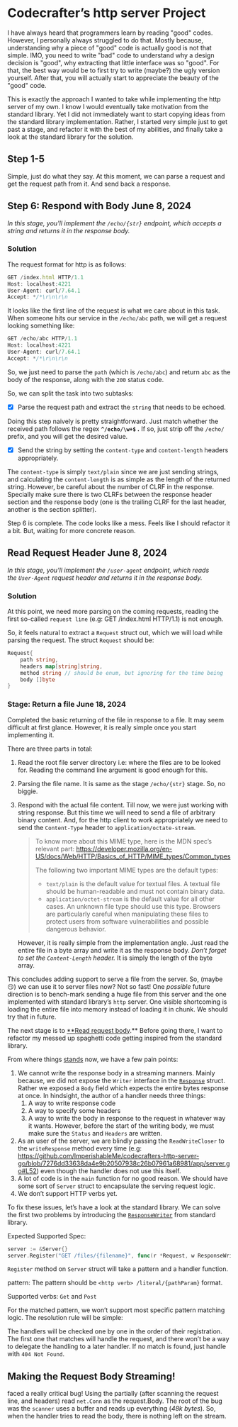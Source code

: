 # Codecrafter’s http server Project

I have always heard that programmers learn by reading "good" codes. However, I personally always
struggled to do that. Mostly because, understanding why a piece of "good" code is actually good is
not that simple. IMO, you need to write "bad" code to understand why a design decision is "good", why
extracting that little interface was so "good". For that, the best way would be to first try to write
(maybe?) the ugly version yourself. After that, you will actually start to appreciate the beauty of the
"good" code. 

This is exactly the approach I wanted to take while implementing the http server of my own. I know I would
eventually take motivation from the standard library. Yet I did not immediately want to start copying ideas
from the standard library implementation. Rather, I started very simple just to get past a stage, and refactor
it with the best of my abilities, and finally take a look at the standard library for the solution.


## Step 1-5

Simple, just do what they say. At this moment, we can parse a request and get the request path from it. And send back a response.

## Step 6: Respond with Body June 8, 2024

*In this stage, you'll implement the `/echo/{str}` endpoint, which accepts a string and returns it in the response body.*

### Solution

The request format for http is as follows:

```js
GET /index.html HTTP/1.1
Host: localhost:4221
User-Agent: curl/7.64.1
Accept: */*\r\n\r\n
```

It looks like the first line of the request is what we care about in this task. When someone hits our service in the `/echo/abc` path, we will get a request looking something like:

```jsx
GET /echo/abc HTTP/1.1
Host: localhost:4221
User-Agent: curl/7.64.1
Accept: */*\r\n\r\n
```

So, we just need to parse the `path` (which is `/echo/abc`) and return `abc` as the body of the response, along with the `200` status code.

So, we can split the task into two subtasks:

- [x]  Parse the request path and extract the `string` that needs to be echoed.

  Doing this step naively is pretty straightforward. Just match whether the received path follows the regex **`^/echo/\w+$` .** If so, just strip off the `/echo/` prefix, and you will get the desired value.

- [x]  Send the string by setting the `content-type` and `content-length` headers appropriately.

  The `content-type` is simply `text/plain` since we are just sending strings, and calculating the `content-length` is as simple as the length of the returned string. However, be careful about the number of CLRF in the response. Specially make sure there is two CLRFs between the response header section and the response body (one is the trailing CLRF for the last header, another is the section splitter).


Step 6 is complete. The code looks like a mess. Feels like I should refactor it a bit. But, waiting for more concrete reason.

## Read Request Header June 8, 2024

*In this stage, you'll implement the `/user-agent` endpoint, which reads the `User-Agent` request header and returns it in the response body.*

### Solution

At this point, we need more parsing on the coming requests, reading the first so-called `request line` (e.g: GET /index.html HTTP/1.1) is not enough.

So, it feels natural to extract a `Request` struct out, which we will load while parsing the request. The struct `Request` should be:

```go
Request{
	path string,
	headers map[string]string,
	method string // should be enum, but ignoring for the time being
	body []byte
}
```

### Stage: **Return a file June 18, 2024**

Completed the basic returning of the file in response to a file. It may seem difficult at first glance. However, it is really simple once you start implementing it.

There are three parts in total:

1. Read the root file server directory i.e: where the files are to be looked for. Reading the command line argument is good enough for this.
2. Parsing the file name. It is same as the stage `/echo/{str}` stage. So, no biggie.
3. Respond with the actual file content. Till now, we were just working with string response. But this time we will need to send a file of arbitrary binary content. And, for the http client to work appropriately we need to send the `Content-Type` header to `application/octate-stream`.

   > To know more about this MIME type, here is the MDN spec’s relevant part: https://developer.mozilla.org/en-US/docs/Web/HTTP/Basics_of_HTTP/MIME_types/Common_types
   >
   >
   > The following two important MIME types are the default types:
   >
   > - `text/plain` is the default value for textual files. A textual file should be human-readable and must not contain binary data.
   > - `application/octet-stream` is the default value for all other cases. An unknown file type should use this type. Browsers are particularly careful when manipulating these files to protect users from software vulnerabilities and possible dangerous behavior.

   However, it is really simple from the implementation angle. Just read the entire file in a byte array and write it as the response body. *Don’t forget to set the `Content-Length` header.* It is simply the length of the byte array.


This concludes adding support to serve a file from the server. So, (maybe 😏) we can use it to server files now? Not so fast! One *possible* future direction is to bench-mark sending a huge file from this server and the one implemented with standard library’s `http` server. One visible shortcoming is loading the entire file into memory instead of loading it in chunk. We should try that in future.

The next stage is to [**Read request body](https://app.codecrafters.io/courses/http-server/stages/qv8).** Before going there, I want to refactor my messed up spaghetti code getting inspired from the standard library.

From where things [stands](https://github.com/ImperishableMe/codecrafters-http-server-go/commit/7276dd33638da4e9b20507938c26b07961a68981) now, we have a few pain points:

1. We cannot write the response body in a streaming manners. Mainly because, we did not expose the `Writer` interface in the [`Response`](https://github.com/ImperishableMe/codecrafters-http-server-go/blob/7276dd33638da4e9b20507938c26b07961a68981/app/http.go#L71-L76) struct. Rather we exposed a `Body` field which expects the entire bytes response at once. In hindsight, the author of a handler needs three things:
   1. A way to write response code
   2. A way to specify some headers
   3. A way to write the body in response to the request in whatever way it wants. However, before the start of the writing body, we must make sure the `Status` and `Headers` are written.
2. As an user of the server, we are blindly passing the `ReadWriteCloser` to the `writeResponse` method every time (e.g: https://github.com/ImperishableMe/codecrafters-http-server-go/blob/7276dd33638da4e9b20507938c26b07961a68981/app/server.go#L52) even though the handler does not use this itself.
3. A lot of code is in the `main` function for no good reason. We should have some sort of `Server` struct to encapsulate the serving request logic.
4. We don’t support HTTP verbs yet.

To fix these issues, let’s have a look at the standard library. We can solve the first two problems by introducing the [`ResponseWriter`](https://pkg.go.dev/net/http#ResponseWriter) from standard library.



Expected Supported Spec:

```go
server := &Server{}
server.Register("GET /files/{filename}", func(r *Request, w ResponseWriter))
```

`Register` method on `Server` struct will take a pattern and a handler function.

pattern: The pattern should be `<http verb> /literal/{pathParam}` format.

Supported verbs: `Get` and `Post`

For the matched pattern, we won’t support most specific pattern matching logic. The resolution rule will be simple:

The handlers will be checked one by one in the order of their registration. The first one that matches will handle the request, and there won’t be a way to delegate the handling to a later handler. If no match is found, just handle with `404 Not Found`.

## Making the Request Body Streaming!

faced a really critical bug! Using the partially (after scanning the request line, and headers) read `net.Conn` as the request.Body. The root of the bug was the `scanner` uses a buffer and reads up everything (*48k bytes*). So, when the handler tries to read the body, there is nothing left on the stream.